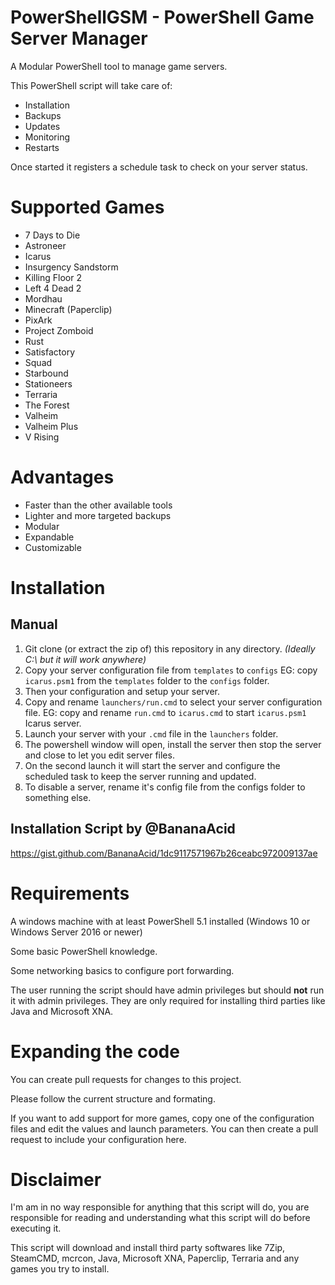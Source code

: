# PowerShellGSM - PowerShell Game Server Manager
A Modular PowerShell tool to manage game servers.

This PowerShell script will take care of:
- Installation
- Backups
- Updates
- Monitoring
- Restarts

Once started it registers a schedule task to check on your server status.

# Supported Games

- 7 Days to Die
- Astroneer
- Icarus
- Insurgency Sandstorm
- Killing Floor 2
- Left 4 Dead 2
- Mordhau
- Minecraft (Paperclip)
- PixArk
- Project Zomboid
- Rust
- Satisfactory
- Squad
- Starbound
- Stationeers
- Terraria
- The Forest
- Valheim
- Valheim Plus
- V Rising

# Advantages

- Faster than the other available tools
- Lighter and more targeted backups
- Modular
- Expandable
- Customizable

# Installation

## Manual

1. Git clone (or extract the zip of) this repository in any directory. *(Ideally C:\ but it will work anywhere)*
2. Copy your server configuration file from `templates` to `configs`
    EG: copy `icarus.psm1` from the `templates` folder to the `configs` folder.
3. Then your configuration and setup your server.
4. Copy and rename `launchers/run.cmd` to select your server configuration file. 
    EG: copy and rename `run.cmd` to `icarus.cmd` to start `icarus.psm1` Icarus server.
5. Launch your server with your `.cmd` file in the `launchers` folder.
6. The powershell window will open, install the server then stop the server and close to let you edit server files.
7. On the second launch it will start the server and configure the scheduled task to keep the server running and updated.
8. To disable a server, rename it's config file from the configs folder to something else.

## Installation Script by @BananaAcid
https://gist.github.com/BananaAcid/1dc9117571967b26ceabc972009137ae

# Requirements

A windows machine with at least PowerShell 5.1 installed (Windows 10 or Windows Server 2016 or newer)

Some basic PowerShell knowledge.

Some networking basics to configure port forwarding.

The user running the script should have admin privileges but should **not** run it with admin privileges.
They are only required for installing third parties like Java and Microsoft XNA.

# Expanding the code

You can create pull requests for changes to this project.

Please follow the current structure and formating.

If you want to add support for more games, copy one of the configuration files and edit the values and launch parameters.
You can then create a pull request to include your configuration here.

# Disclaimer

I'm am in no way responsible for anything that this script will do, you are responsible for reading and understanding what this script will do before executing it.

This script will download and install third party softwares like 7Zip, SteamCMD, mcrcon, Java, Microsoft XNA, Paperclip, Terraria and any games you try to install.
